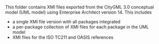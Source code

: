 This folder contains XMI files exported from the CityGML 3.0 conceptual model (UML model) using Enterprise Architect version 14.
This includes
- a single XMI file version with all packages integrated
- a per-package collection of XMI files for each package in the UML model
- XMI files for the ISO TC211 and OASIS references
